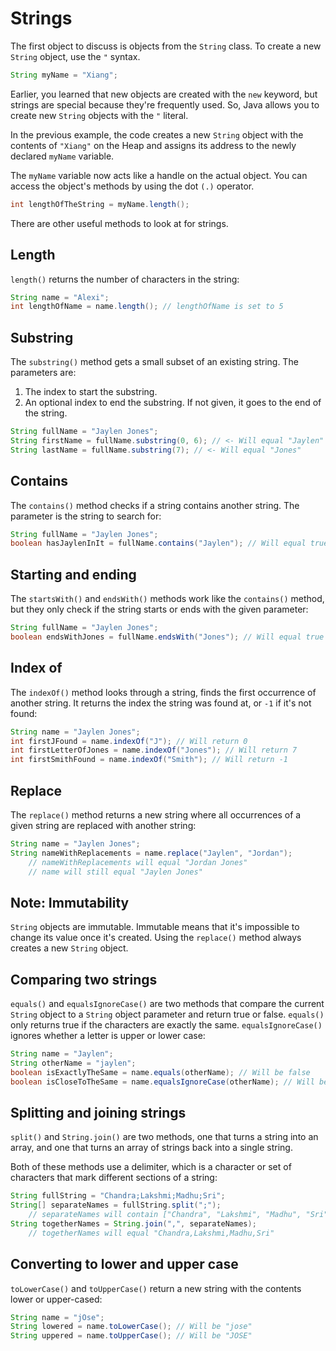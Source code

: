 # Strings

The first object to discuss is objects from the `String` class. To create a new `String` object, use the `"` syntax.

```java
String myName = "Xiang";
```

Earlier, you learned that new objects are created with the `new` keyword, but strings are special because they're frequently used. So, Java allows you to create new `String` objects with the `"` literal.

In the previous example, the code creates a new `String` object with the contents of `"Xiang"` on the Heap and assigns its address to the newly declared `myName` variable.

The `myName` variable now acts like a handle on the actual object. You can access the object's methods by using the dot `(.)` operator.

```java
int lengthOfTheString = myName.length();
```

There are other useful methods to look at for strings.

## Length
`length()` returns the number of characters in the string:

```java
String name = "Alexi";
int lengthOfName = name.length(); // lengthOfName is set to 5
```

## Substring
The `substring()` method gets a small subset of an existing string. The parameters are:

1.  The index to start the substring.
2.  An optional index to end the substring. If not given, it goes to the end of the string.

```java
String fullName = "Jaylen Jones";
String firstName = fullName.substring(0, 6); // <- Will equal "Jaylen"
String lastName = fullName.substring(7); // <- Will equal "Jones"
```

## Contains
The `contains()` method checks if a string contains another string. The parameter is the string to search for:

```java
String fullName = "Jaylen Jones";
boolean hasJaylenInIt = fullName.contains("Jaylen"); // Will equal true
```

## Starting and ending
The `startsWith()` and `endsWith()` methods work like the `contains()` method, but they only check if the string starts or ends with the given parameter:

```java
String fullName = "Jaylen Jones";
boolean endsWithJones = fullName.endsWith("Jones"); // Will equal true
```

## Index of
The `indexOf()` method looks through a string, finds the first occurrence of another string. It returns the index the string was found at, or `-1` if it's not found:

```java
String name = "Jaylen Jones";
int firstJFound = name.indexOf("J"); // Will return 0
int firstLetterOfJones = name.indexOf("Jones"); // Will return 7
int firstSmithFound = name.indexOf("Smith"); // Will return -1
```

## Replace
The `replace()` method returns a new string where all occurrences of a given string are replaced with another string:

```java
String name = "Jaylen Jones";
String nameWithReplacements = name.replace("Jaylen", "Jordan");
    // nameWithReplacements will equal "Jordan Jones"
    // name will still equal "Jaylen Jones"
```

## Note: Immutability
`String` objects are immutable. Immutable means that it's impossible to change its value once it's created. Using the `replace()` method always creates a new `String` object.

## Comparing two strings
`equals()` and `equalsIgnoreCase()` are two methods that compare the current `String` object to a `String` object parameter and return true or false. `equals()` only returns true if the characters are exactly the same. `equalsIgnoreCase()` ignores whether a letter is upper or lower case:

```java
String name = "Jaylen";
String otherName = "jaylen";
boolean isExactlyTheSame = name.equals(otherName); // Will be false
boolean isCloseToTheSame = name.equalsIgnoreCase(otherName); // Will be true
```

## Splitting and joining strings
`split()` and `String.join()` are two methods, one that turns a string into an array, and one that turns an array of strings back into a single string.

Both of these methods use a delimiter, which is a character or set of characters that mark different sections of a string:

```java
String fullString = "Chandra;Lakshmi;Madhu;Sri";
String[] separateNames = fullString.split(";");
    // separateNames will contain ["Chandra", "Lakshmi", "Madhu", "Sri"]
String togetherNames = String.join(",", separateNames);
    // togetherNames will equal "Chandra,Lakshmi,Madhu,Sri"
```

## Converting to lower and upper case
`toLowerCase()` and `toUpperCase()` return a new string with the contents lower or upper-cased:

```java
String name = "jOse";
String lowered = name.toLowerCase(); // Will be "jose"
String uppered = name.toUpperCase(); // Will be "JOSE"
```